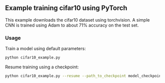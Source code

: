 ## Example training cifar10 using PyTorch

This example downloads the cifar10 dataset using torchvision. A simple CNN is 
trained using Adam to about 71% accuracy on the test set.

### Usage

Train a model using default parameters:

```bash
python cifar10_example.py
```

Resume training using a checkpoint:
```bash
python cifar10_example.py --resume --path_to_checkpoint model_checkpoint.ckpt
```